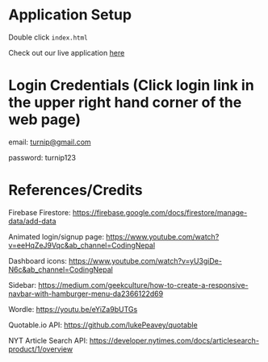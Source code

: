 # Application Setup
Double click `index.html`

Check out our live application [here](https://breathtaker-home.vercel.app/)

# Login Credentials (Click login link in the upper right hand corner of the web page)
email: turnip@gmail.com

password: turnip123

# References/Credits
Firebase Firestore: https://firebase.google.com/docs/firestore/manage-data/add-data 

Animated login/signup page: https://www.youtube.com/watch?v=eeHqZeJ9Vqc&ab_channel=CodingNepal 

Dashboard icons: https://www.youtube.com/watch?v=yU3giDe-N6c&ab_channel=CodingNepal 

Sidebar: https://medium.com/geekculture/how-to-create-a-responsive-navbar-with-hamburger-menu-da2366122d69 

Wordle: https://youtu.be/eYiZa9bUTGs 

Quotable.io API:
https://github.com/lukePeavey/quotable

NYT Article Search API:
https://developer.nytimes.com/docs/articlesearch-product/1/overview 
